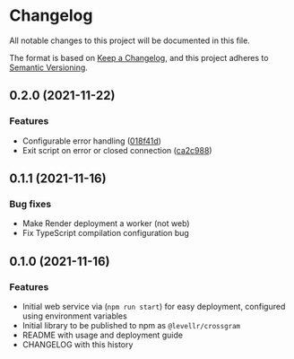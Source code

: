 # Changelog

All notable changes to this project will be documented in this file.

The format is based on [Keep a Changelog](https://keepachangelog.com/en/1.0.0/), and this project adheres to [Semantic Versioning](https://semver.org/spec/v2.0.0.html).

## 0.2.0 (2021-11-22)

### Features

- Configurable error handling ([018f41d](https://github.com/levellr/crossgram/commit/018f41df33fc55cd9095093d6f0fa9a121a3f053))
- Exit script on error or closed connection ([ca2c988](https://github.com/levellr/crossgram/commit/ca2c988891e77ec9a450623eb27fd511549e20cf))

## 0.1.1 (2021-11-16)

### Bug fixes

- Make Render deployment a worker (not web)
- Fix TypeScript compilation configuration bug

## 0.1.0 (2021-11-16)

### Features

- Initial web service via (`npm run start`) for easy deployment, configured using environment variables
- Initial library to be published to npm as `@levellr/crossgram`
- README with usage and deployment guide
- CHANGELOG with this history
